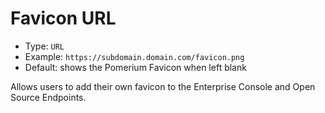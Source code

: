 # Favicon URL
- Type: `URL`
- Example: `https://subdomain.domain.com/favicon.png`
- Default: shows the Pomerium Favicon when left blank

Allows users to add their own favicon to the Enterprise Console and Open Source Endpoints.
